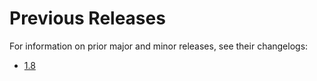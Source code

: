 # Previous Releases

For information on prior major and minor releases, see their changelogs:

- [1.8](https://github.com/dbt-labs/dbt-athena/blob/main/CHANGELOG.md)
